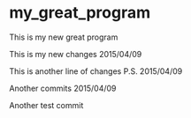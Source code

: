 # my_great_program
This is my new great program

This is my new changes 2015/04/09

This is another line of changes P.S. 2015/04/09

Another commits 2015/04/09


Another test commit
